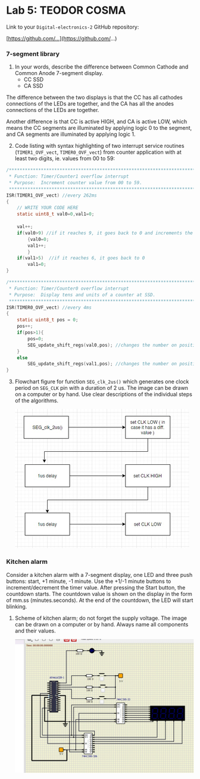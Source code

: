# Lab 5: TEODOR COSMA

Link to your `Digital-electronics-2` GitHub repository:

   [https://github.com/...](https://github.com/...)


### 7-segment library

1. In your words, describe the difference between Common Cathode and Common Anode 7-segment display.
   * CC SSD
   * CA SSD

The difference between the two displays is that the CC has all cathodes connections of the LEDs are together, and the CA has all the anodes connections of the LEDs are together. 

Another difference is that CC is active HIGH, and CA is active LOW, which means the CC segments are illuminated by applying logic 0 to the segment, and CA segments are illuminated by applying logic 1.

2. Code listing with syntax highlighting of two interrupt service routines (`TIMER1_OVF_vect`, `TIMER0_OVF_vect`) from counter application with at least two digits, ie. values from 00 to 59:

```c
/**********************************************************************
 * Function: Timer/Counter1 overflow interrupt
 * Purpose:  Increment counter value from 00 to 59.
 **********************************************************************/
ISR(TIMER1_OVF_vect) //every 262ms
{   
    // WRITE YOUR CODE HERE
    static uint8_t val0=0,val1=0;
    
    val++;
    if(val0>9) //if it reaches 9, it goes back to 0 and increments the tens
        {val0=0;
        val1++;
        }
    if(val1>5)  //if it reaches 6, it goes back to 0
        val1=0;      
}
```

```c
/**********************************************************************
 * Function: Timer/Counter0 overflow interrupt
 * Purpose:  Display tens and units of a counter at SSD.
 **********************************************************************/
ISR(TIMER0_OVF_vect) //every 4ms
{
    static uint8_t pos = 0; 
    pos++;
    if(pos>1){
        pos=0;
        SEG_update_shift_regs(val0,pos); //changes the number on position 0
    }
    else
        SEG_update_shift_regs(val1,pos); //changes the number on position 1
}
```

3. Flowchart figure for function `SEG_clk_2us()` which generates one clock period on `SEG_CLK` pin with a duration of 2&nbsp;us. The image can be drawn on a computer or by hand. Use clear descriptions of the individual steps of the algorithms.

   ![lab05image.jpeg](lab05image.jpeg)


### Kitchen alarm

Consider a kitchen alarm with a 7-segment display, one LED and three push buttons: start, +1 minute, -1 minute. Use the +1/-1 minute buttons to increment/decrement the timer value. After pressing the Start button, the countdown starts. The countdown value is shown on the display in the form of mm.ss (minutes.seconds). At the end of the countdown, the LED will start blinking.

1. Scheme of kitchen alarm; do not forget the supply voltage. The image can be drawn on a computer or by hand. Always name all components and their values.

   ![lab05image2.jpeg](lab05image2.jpeg)

